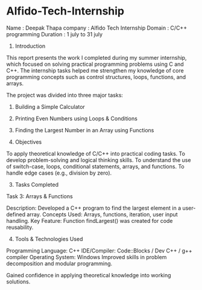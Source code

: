 # Alfido-Tech-Internship

Name : Deepak Thapa
company : Alfido Tech Internship
Domain : C/C++ programming
Duration : 1 july to 31 july

1. Introduction

This report presents the work I completed during my summer internship, which focused on solving practical programming problems using C and C++. The internship tasks helped me strengthen my knowledge of core programming concepts such as control structures, loops, functions, and arrays.

The project was divided into three major tasks:

1. Building a Simple Calculator
2. Printing Even Numbers using Loops & Conditions
3. Finding the Largest Number in an Array using Functions

2. Objectives

To apply theoretical knowledge of C/C++ into practical coding tasks.
To develop problem-solving and logical thinking skills.
To understand the use of switch-case, loops, conditional statements, arrays, and functions.
To handle edge cases (e.g., division by zero).

3. Tasks Completed

Task 3: Arrays & Functions

Description: Developed a C++ program to find the largest element in a user-defined array.
Concepts Used: Arrays, functions, iteration, user input handling.
Key Feature: Function findLargest() was created for code reusability.

4. Tools & Technologies Used

Programming Language: C++
IDE/Compiler: Code::Blocks / Dev C++ / g++ compiler
Operating System: Windows
Improved skills in problem decomposition and modular programming.

Gained confidence in applying theoretical knowledge into working solutions.
